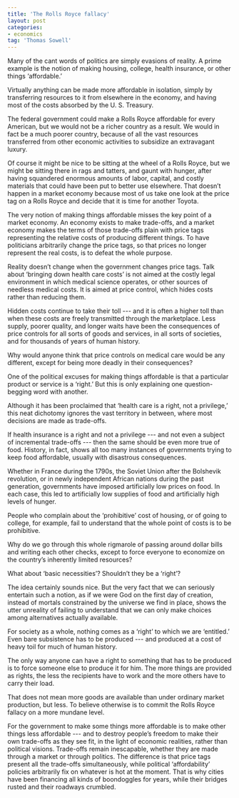 ```yaml
---
title: 'The Rolls Royce fallacy'
layout: post
categories:
- economics
tag: 'Thomas Sowell'
---
```


Many of the cant words of politics are simply evasions of reality. A prime example is the notion of making housing, college, health insurance, or other things ‘affordable.’

Virtually anything can be made more affordable in isolation, simply by transferring resources to it from elsewhere in the economy, and having most of the costs absorbed by the U. S. Treasury.

The federal government could make a Rolls Royce affordable for every American, but we would not be a richer country as a result. We would in fact be a much poorer country, because of all the vast resources transferred from other economic activities to subsidize an extravagant luxury.

Of course it might be nice to be sitting at the wheel of a Rolls Royce, but we might be sitting there in rags and tatters, and gaunt with hunger, after having squandered enormous amounts of labor, capital, and costly materials that could have been put to better use elsewhere. That doesn’t happen in a market economy because most of us take one look at the price tag on a Rolls Royce and decide that it is time for another Toyota.

The very notion of making things affordable misses the key point of a market economy. An economy exists to make trade-offs, and a market economy makes the terms of those trade-offs plain with price tags representing the relative costs of producing different things. To have politicians arbitrarily change the price tags, so that prices no longer represent the real costs, is to defeat the whole purpose.

Reality doesn’t change when the government changes price tags. Talk about ‘bringing down health care costs’ is not aimed at the costly legal environment in which medical science operates, or other sources of needless medical costs. It is aimed at price control, which hides costs rather than reducing them.

Hidden costs continue to take their toll --- and it is often a higher toll than when these costs are freely transmitted through the marketplace. Less supply, poorer quality, and longer waits have been the consequences of price controls for all sorts of goods and services, in all sorts of societies, and for thousands of years of human history.

Why would anyone think that price controls on medical care would be any different, except for being more deadly in their consequences?

One of the political excuses for making things affordable is that a particular product or service is a ‘right.’ But this is only explaining one question-begging word with another.

Although it has been proclaimed that ‘health care is a right, not a privilege,’ this neat dichotomy ignores the vast territory in between, where most decisions are made as trade-offs.

If health insurance is a right and not a privilege --- and not even a subject of incremental trade-offs --- then the same should be even more true of food. History, in fact, shows all too many instances of governments trying to keep food affordable, usually with disastrous consequences.

Whether in France during the 1790s, the Soviet Union after the Bolshevik revolution, or in newly independent African nations during the past generation, governments have imposed artificially low prices on food. In each case, this led to artificially low supplies of food and artificially high levels of hunger.

People who complain about the ‘prohibitive’ cost of housing, or of going to college, for example, fail to understand that the whole point of costs is to be prohibitive.

Why do we go through this whole rigmarole of passing around dollar bills and writing each other checks, except to force everyone to economize on the country’s inherently limited resources?

What about ‘basic necessities’? Shouldn’t they be a ‘right’?

The idea certainly sounds nice. But the very fact that we can seriously entertain such a notion, as if we were God on the first day of creation, instead of mortals constrained by the universe we find in place, shows the utter unreality of failing to understand that we can only make choices among alternatives actually available.

For society as a whole, nothing comes as a ‘right’ to which we are ‘entitled.’ Even bare subsistence has to be produced --- and produced at a cost of heavy toil for much of human history.

The only way anyone can have a right to something that has to be produced is to force someone else to produce it for him. The more things are provided as rights, the less the recipients have to work and the more others have to carry their load.

That does not mean more goods are available than under ordinary market production, but less. To believe otherwise is to commit the Rolls Royce fallacy on a more mundane level.

For the government to make some things more affordable is to make other things less affordable --- and to destroy people’s freedom to make their own trade-offs as they see fit, in the light of economic realities, rather than political visions. Trade-offs remain inescapable, whether they are made through a market or through politics. The difference is that price tags present all the trade-offs simultaneously, while political ‘affordability’ policies arbitrarily fix on whatever is hot at the moment. That is why cities have been financing all kinds of boondoggles for years, while their bridges rusted and their roadways crumbled.
